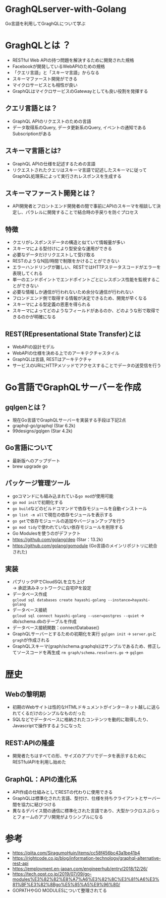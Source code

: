 # GraghQLserver-with-Golang
Go言語を利用してGraghQLについて学ぶ

# GraghQLとは ？
* RESTful Web APIの持つ問題を解決するために開発された規格
* Facebookが開発しているWebAPIのための規格
* 「クエリ言語」と「スキーマ言語」からなる
* スキーマファースト開発ができる
* マイクロサービスとも相性が良い
* GraphQLはマイクロサービスのGatewayとしても良い役割を発揮する

## クエリ言語とは？
* GraphQL APIのリクエストのための言語
* データ取得系のQuery, データ更新系のQuery, イベントの通知であるSubscriptionがある

## スキーマ言語とは?
* GraphQL APIの仕様を記述するための言語
* リクエストされたクエリはスキーマ言語で記述したスキーマに従ってGraphQL処理系によって実行されレスポンスを生成する

## スキーマファースト開発とは？
* API開発者とフロントエンド開発者の間で事前にAPIのスキーマを相談して決定し、パラレルに開発することで結合時の手戻りを防ぐプロセス

## 特徴
* クエリがレスポンスデータの構造と似ていて情報量が多い
* スキーマによる型付けにより型安全な運用ができる
* 必要なデータだけリクエストして受け取る
* RESTのようなN回/時間で制限をかけることができない
* エラーハンドリングが難しい、RESTではHTTPステータスコードがエラーを表現してくれる
* 単一のエンドポイントでエンドポイントごとにレスポンス性能を監視することができない
* 必要な情報しか通信が行われないため余分な通信が行われない
* フロンドエンド側で取得する情報が決定できるため、開発が早くなる
* スキーマによる型定義の恩恵を得られる
 * スキーマによってどのようなフィールドがあるのか、どのような形で取得できるのかが明確になる

## REST(REpresentational State Transfer)とは
* WebAPIの設計モデル
* WebAPIの仕様を決める上でのアーキテクチャスタイル
* GraphQLは言語, RESTはアーキテクチャ
* サービスのURIにHTTPメソッドでアクセスすることでデータの送受信を行う

# Go言語でGraphQLサーバーを作成
## gqlgenとは？
* 現在Go言語でGraphQLサーバーを実装する手段は下記2点
 * graphql-go/graphql (Star 6.2k)
 * 99designs/gqlgen (Star 4.2k)

## Go言語について
* 最新版へのアップデート
 * brew upgrade go

## パッケージ管理ツール
* goコマンドにも組み込まれている```go mod```が使用可能
 * ```go mod init```で初期化する
 * ```go build```などのビルドコマンドで依存モジュールを自動インストール
 * ```go list -m all```で現在の依存モジュールを表示する
 * ```go get```で依存モジュールの追加やバージョンアップを行う
 * ```go mod tidy```で使われていない依存モジュールを削除する
* Go Modulesを使うのがデファクト
 * https://github.com/golang/dep (Star：13.2k)
 * https://github.com/golang/gomodule (Go言語のメインリポジトリに統合された)

 ## 実装
 * パブリックIPでCloudSQLを立ち上げ  
 → 承認済みネットワークに自宅IPを設定
 * データベース作成  
   ```gcloud sql databases create hayashi-golang --instance=hayashi-golang```
 * データベース接続  
   ```gcloud sql connect hayashi-golang --user=postgres --quiet```
   → db/schema.dbのテーブルを作成    
 * データベース接続関数：connectDatabase()
 * GraphQLサーバーとするための初期化を実行
    ```gqlgen init```
    → ```server.go```と```gragh```が作成される
 * GraphQLスキーマ(graph/schema.graphqls)はサンプルであるため、修正してソースコードを再生成
    ```rm graph/schema.resolvers.go``` → ```gqlgen```

# 歴史
## Webの黎明期
* 初期のWebサイトは性的なHTMLドキュメントがインターネット越しに送られてくるだけのシンプルなものだった
* SQLなどでデータベースに格納されたコンテンツを動的に取得したり、Javascriptで操作するようになった

## REST:APIの隆盛
* 開発者たちはすべての形、サイズのアプリでデータを表示するためにRESTfulAPIを利用し始めた

## GraphQL：APIの進化系
* API作成の仕組みとしてRESTの代わりに使用できる
* GraphQLは標準化された言語、型付け、仕様を持ちクライアントとサーバー間を協力に結びつける
* 異なるデバイス間の通信に標準化された言語であり、大型かつクロスぷらっとフォームのアプリ開発がよりシンプルになる

# 参考
* https://qiita.com/SiragumoHuin/items/cc58f456bc43a1be41b4
* https://rightcode.co.jp/blog/information-technology/graphql-alternative-rest-api
* https://employment.en-japan.com/engineerhub/entry/2018/12/26/
* https://tech.opst.co.jp/2019/07/09/go-modules%E3%82%82%E8%A7%A6%E3%82%8C%E3%81%A6%E3%81%BF%E3%82%8Bgo%E5%85%A5%E9%96%80/
 * GOPATHやGO MODULESについて整理されてる